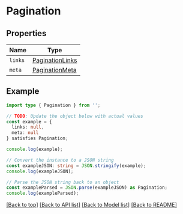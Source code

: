 # Pagination

## Properties

| Name    | Type                                  |
| ------- | ------------------------------------- |
| `links` | [PaginationLinks](PaginationLinks.md) |
| `meta`  | [PaginationMeta](PaginationMeta.md)   |

## Example

```typescript
import type { Pagination } from '';

// TODO: Update the object below with actual values
const example = {
  links: null,
  meta: null
} satisfies Pagination;

console.log(example);

// Convert the instance to a JSON string
const exampleJSON: string = JSON.stringify(example);
console.log(exampleJSON);

// Parse the JSON string back to an object
const exampleParsed = JSON.parse(exampleJSON) as Pagination;
console.log(exampleParsed);
```

[[Back to top]](#) [[Back to API list]](../README.md#api-endpoints) [[Back to Model list]](../README.md#models) [[Back to README]](../README.md)

